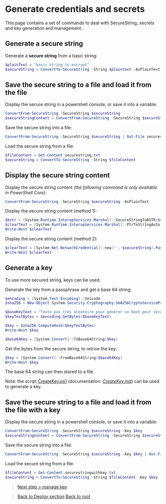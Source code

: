 # Generate credentials and secrets

This page contains a set of commands to deal with SecureString, secrets and key generation and management.

## Generate a secure string

Generate a **secure string** from a basic string:
```powershell
$plainText = "basic string to encrypt"
$secureString = ConvertTo-SecureString -String $plaintext -AsPlainText -Force
```

## Save the secure string to a file and load it from the file

Display the secure string in a powershell console, or save it into a variable:
```powershell
ConvertFrom-SecureString -SecureString $secureString
$secureStringContent = ConvertFrom-SecureString -SecureString $secureString
```

Save the secure string into a file:
```powershell
ConvertFrom-SecureString -SecureString $secureString | Out-File securestring.txt
```

Load the secure string from a file:
```powershell
$fileContent = Get-Content securestring.txt
$secureString = ConvertTo-SecureString -String $fileContent
```

## Display the secure string content

Display the secure string content *(the following command is only available in PowerShell Core)*:
```powershell
ConvertFrom-SecureString -SecureString $secureString -AsPlainText
```

Display the secure string content (method 1):
```powershell
$bstr = [System.Runtime.InteropServices.Marshal]::SecureStringToBSTR($secureString)
$clearText = [System.Runtime.InteropServices.Marshal]::PtrToStringAuto($bstr)
Write-Host $clearText
```

Display the secure string content (method 2):
```powershell
$clearText = [System.Net.NetworkCredential]::new('', $secureString).Password
Write-Host $clearText
```

## Generate a key

To use more secured string, keys can be used.

Generate the key from a passphrase and get a base 64 string:
```powershell
$encoding = [System.Text.Encoding]::Unicode
$sha256 = New-Object System.Security.Cryptography.SHA256CryptoServiceProvider 

$baseKeyText = "Texte pas très aléatoire pour générer un Hash pour sécuriser des contenus."
$keyTextBytes = $encoding.GetBytes($baseKeyText) 

$key = $sha256.ComputeHash($keyTextBytes)
Write-Host $key

$base64Key = [System.Convert]::ToBase64String($key)
```

Get the bytes from the secure string, to retrive the key:
```powershell
$key = [System.Convert]::FromBase64String($base64Key)
Write-Host $key
```

The base 64 string can then stored to a file.

Note: the script [CreateKey.ps1](https://github.com/EhRom/Puffix.SqlDevOps/blob/master/Deploy/CreateKey.ps1) (documentation: *[CreateKey.md](https://github.com/EhRom/Puffix.SqlDevOps/blob/master/Deploy/CreateKey.md)*) can be used to generate a key.

## Save the secure string to a file and load it from the file with a key

Display the secure string in a powershell console, or save it into a variable:
```powershell
ConvertFrom-SecureString -SecureString $secureString -Key $key
$secureStringContent = ConvertFrom-SecureString -SecureString $secureString -Key $key
```

Save the secure string into a file:
```powershell
ConvertFrom-SecureString -SecureString $secureString -Key $key | Out-File securestringwithkey.txt
```

Load the secure string from a file:
```powershell
$fileContent = Get-Content securestringwithkey.txt
$secureString = ConvertTo-SecureString -String $fileContent -Key $key
```

> [Next step > manage key](https://github.com/EhRom/Puffix.SqlDevOps/blob/master/Deploy/Secrets/CreateKey.md)

> [Back to Deploy section](https://github.com/EhRom/Puffix.SqlDevOps/tree/master/Deploy)
> [Back to root](https://github.com/EhRom/Puffix.SqlDevOps)